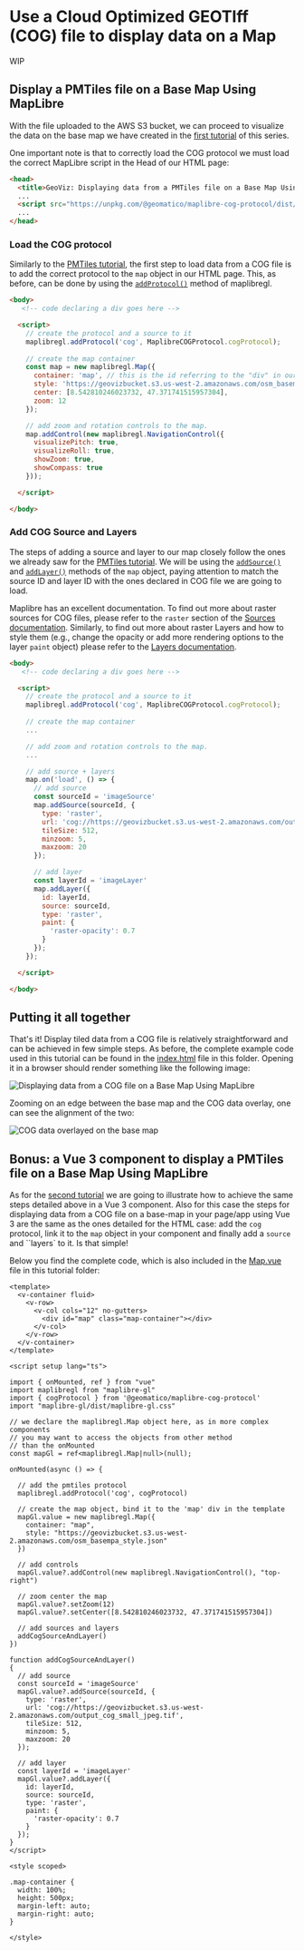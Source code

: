 # Use a Cloud Optimized GEOTIff (COG) file to display data on a Map

WIP

## Display a PMTiles file on a Base Map Using MapLibre
With the file uploaded to the AWS S3 bucket, we can proceed to visualize the data on the base map we have created in the [first tutorial](../1_simple-map//README.md) of this series. 

One important note is that to correctly load the COG protocol we must load the correct MapLibre script in the Head of our HTML page:

```html
<head>
  <title>GeoViz: Displaying data from a PMTiles file on a Base Map Using MapLibre</title>
  ...
  <script src="https://unpkg.com/@geomatico/maplibre-cog-protocol/dist/index.js"></script>
  ...
</head>
```

### Load the COG protocol

Similarly to the [PMTiles tutorial](../2_PMTiles-map/), the first step to load data from a COG file is to add the correct protocol to the ``map`` object in our HTML page. This, as before, can be done by using the [``addProtocol()``](https://maplibre.org/maplibre-gl-js/docs/API/functions/addProtocol/) method of maplibregl.

```html
<body>
   <!-- code declaring a div goes here -->

  <script>
    // create the protocol and a source to it
    maplibregl.addProtocol('cog', MaplibreCOGProtocol.cogProtocol);
    
    // create the map container
    const map = new maplibregl.Map({
      container: 'map', // this is the id referring to the "div" in our page body
      style: 'https://geovizbucket.s3.us-west-2.amazonaws.com/osm_basempa_style.json', // this is the style used to load the basemap
      center: [8.542810246023732, 47.371741515957304],
      zoom: 12
    });

    // add zoom and rotation controls to the map.
    map.addControl(new maplibregl.NavigationControl({
      visualizePitch: true,
      visualizeRoll: true,
      showZoom: true,
      showCompass: true
    }));

  </script>

</body>
```

### Add COG Source and Layers
The steps of adding a source and layer to our map closely follow the ones we already saw for the [PMTiles tutorial](../2_PMTiles-map/). We will be using the [``addSource()``](https://maplibre.org/maplibre-gl-js/docs/API/classes/Map/#addsource) and [``addLayer()``](https://maplibre.org/maplibre-gl-js/docs/API/classes/Map/#addlayer) methods of the ``map`` object, paying attention to match the source ID and layer ID with the ones declared in COG file we are going to load.

Maplibre has an excellent documentation. To find out more about raster sources for COG files, please refer to the ``raster`` section of the [Sources documentation](https://maplibre.org/maplibre-style-spec/sources/#raster). Similarly, to find out more about raster Layers and how to style them (e.g., change the opacity or add more rendering options to the layer ``paint`` object) please refer to the [Layers documentation](https://maplibre.org/maplibre-style-spec/layers/).

```html
<body>
   <!-- code declaring a div goes here -->

  <script>
    // create the protocol and a source to it
    maplibregl.addProtocol('cog', MaplibreCOGProtocol.cogProtocol);
    
    // create the map container
    ...

    // add zoom and rotation controls to the map.
    ...

    // add source + layers
    map.on('load', () => {
      // add source
      const sourceId = 'imageSource'
      map.addSource(sourceId, {
        type: 'raster',
        url: 'cog://https://geovizbucket.s3.us-west-2.amazonaws.com/output_cog_small_jpeg.tif',
        tileSize: 512,
        minzoom: 5,
        maxzoom: 20
      });

      // add layer
      const layerId = 'imageLayer'
      map.addLayer({
        id: layerId,
        source: sourceId,
        type: 'raster',
        paint: {
          'raster-opacity': 0.7
        }
      });
    });

  </script>

</body>
```

## Putting it all together
That's it! Display tiled data from a COG file is relatively straightforward and can be achieved in few simple steps. As before, the complete example code used in this tutorial can be found in the [index.html](./index.html) file in this folder. Opening it in a browser should render something like the following image:

![Displaying data from a COG file on a Base Map Using MapLibre](./tutorial_3_1.png)

Zooming on an edge between the base map and the COG data overlay, one can see the alignment of the two:

![COG data overlayed on the base map](./tutorial_3_2.png)

## Bonus: a Vue 3 component to display a PMTiles file on a Base Map Using MapLibre
As for the [second tutorial](../2_PMTiles-map/) we are going to illustrate how to achieve the same steps detailed above in a Vue 3 component. Also for this case the steps for displaying data from a COG file on a base-map in your page/app using Vue 3 are the same as the ones detailed for the HTML case: add the ``cog`` protocol, link it to the ``map`` object in your component and finally add a ``source`` and ``layers` to it. Is that simple!

Below you find the complete code, which is also included in the [Map.vue](./Map.vue) file in this tutorial folder:

```vue
<template>
  <v-container fluid>
    <v-row>
      <v-col cols="12" no-gutters>
        <div id="map" class="map-container"></div>   
      </v-col>
    </v-row>
  </v-container>
</template>

<script setup lang="ts">

import { onMounted, ref } from "vue"
import maplibregl from "maplibre-gl"
import { cogProtocol } from '@geomatico/maplibre-cog-protocol'
import "maplibre-gl/dist/maplibre-gl.css"

// we declare the maplibregl.Map object here, as in more complex components
// you may want to access the objects from other method
// than the onMounted
const mapGl = ref<maplibregl.Map|null>(null);

onMounted(async () => {

  // add the pmtiles protocol
  maplibregl.addProtocol('cog', cogProtocol)

  // create the map object, bind it to the 'map' div in the template
  mapGl.value = new maplibregl.Map({
    container: "map",
    style: "https://geovizbucket.s3.us-west-2.amazonaws.com/osm_basempa_style.json"
  })

  // add controls
  mapGl.value?.addControl(new maplibregl.NavigationControl(), "top-right")

  // zoom center the map
  mapGl.value?.setZoom(12)
  mapGl.value?.setCenter([8.542810246023732, 47.371741515957304])

  // add sources and layers
  addCogSourceAndLayer()
})

function addCogSourceAndLayer()
{
  // add source
  const sourceId = 'imageSource'
  mapGl.value?.addSource(sourceId, {
    type: 'raster',
    url: 'cog://https://geovizbucket.s3.us-west-2.amazonaws.com/output_cog_small_jpeg.tif',
    tileSize: 512,
    minzoom: 5,
    maxzoom: 20
  });

  // add layer
  const layerId = 'imageLayer'
  mapGl.value?.addLayer({
    id: layerId,
    source: sourceId,
    type: 'raster',
    paint: {
      'raster-opacity': 0.7
    }
  });
}
</script>

<style scoped>

.map-container {
  width: 100%;
  height: 500px;
  margin-left: auto;
  margin-right: auto;
}

</style>
```